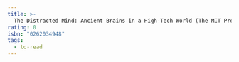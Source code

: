 ```yaml
---
title: >-
  The Distracted Mind: Ancient Brains in a High-Tech World (The MIT Press)
rating: 0
isbn: "0262034948"
tags:
  - to-read
---
```


